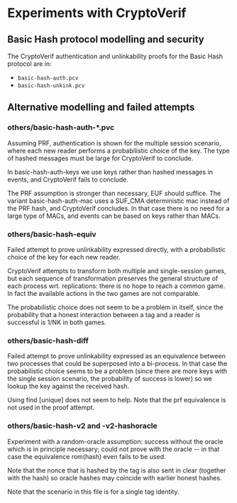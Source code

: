 # Experiments with CryptoVerif

## Basic Hash protocol modelling and security
The CryptoVerif authentication and unlinkability proofs for the Basic
Hash protocol are in:
- `basic-hash-auth.pcv`
- `basic-hash-unkink.pcv`


## Alternative modelling and failed attempts

### others/basic-hash-auth-*.pvc

Assuming PRF, authentication is shown for the multiple session scenario,
where each new reader performs a probabilistic choice of the key.
The type of hashed messages must be large for CryptoVerif to conclude.

In basic-hash-auth-keys we use keys rather than hashed messages in events,
and CryptoVerif fails to conclude.

The PRF assumption is stronger than necessary, EUF should suffice.
The variant basic-hash-auth-mac uses a SUF_CMA deterministic mac instead
of the PRF hash, and CryptoVerif concludes. In that case there is no need for 
a large type of MACs, and events can be based on keys rather than MACs.

### others/basic-hash-equiv

Failed attempt to prove unlinkability expressed directly, with a probabilistic 
choice of the key for each new reader.

CryptoVerif attempts to transform both multiple and single-session games,
but each sequence of transformation preserves the general structure of each
process wrt. replications: there is no hope to reach a common game.
In fact the available actions in the two games are not comparable.

The probabilistic choice does not seem to be a problem in itself, since the 
probability that a honest interaction between a tag and a reader is successful
is 1/NK in both games.

### others/basic-hash-diff

Failed attempt to prove unlinkability expressed as an equivalence between
two processes that could be superposed into a bi-process. In that case the
probabilistic choice seems to be a problem (since there are more keys
with the single session scenario, the probability of success is lower)
so we lookup the key against the received hash.

Using find [unique] does not seem to help. Note that the prf equivalence
is not used in the proof attempt.

### others/basic-hash-v2 and -v2-hashoracle

Experiment with a random-oracle assumption: success without the oracle which 
is in principle necessary; could not prove with the oracle -- in that case the 
equivalence rom(hash) even fails to be used.

Note that the nonce that is hashed by the tag is also sent in clear 
(together with the hash) so oracle hashes may coincide with earlier honest 
hashes.

Note that the scenario in this file is for a single tag identity.
